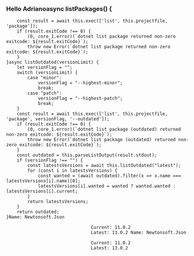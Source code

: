 ### Hello Adrianoasync listPackages() {
        const result = await this.exec(['list', this.projectfile, 'package']);
        if (result.exitCode !== 0) {
            (0, core_1.error)(`dotnet list package returned non-zero exitcode: ${result.exitCode}`);
            throw new Error(`dotnet list package returned non-zero exitcode: ${result.exitCode}`);
        }
    }async listOutdated(versionLimit) {
        let versionFlag = "";
        switch (versionLimit) {
            case "minor":
                versionFlag = "--highest-minor";
                break;
            case "patch":
                versionFlag = "--highest-patch";
                break;
        }
        const result = await this.exec(['list', this.projectfile, 'package', versionFlag, '--outdated']);
        if (result.exitCode !== 0) {
            (0, core_1.error)(`dotnet list package (outdated) returned non-zero exitcode: ${result.exitCode}`);
            throw new Error(`dotnet list package (outdated) returned non-zero exitcode: ${result.exitCode}`);
        }
        const outdated = this.parseListOutput(result.stdout);
        if (versionFlag !== "") {
            const latestsVersions = await this.listOutdated("latest");
            for (const i in latestsVersions) {
                const wanted = (await outdated).filter(x => x.name === latestsVersions[i].name)[0];
                latestsVersions[i].wanted = wanted ? wanted.wanted : latestsVersions[i].current;
            }
            return latestsVersions;
        }
        return outdated;
    }Name: Newtonsoft.Json 
 
                                    Current: 11.0.2
                                    Latest: 13.0.2 Name: Newtonsoft.Json 
 
                                    Current: 11.0.2
                                    Latest: 13.0.2 
